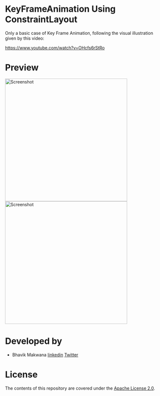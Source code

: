 # KeyFrameAnimation Using ConstraintLayout
Only a basic case of Key Frame Animation, following the visual illustration given by this video:

https://www.youtube.com/watch?v=OHcfs6rStRo

# Preview
<img src="https://github.com/ibhavikmakwana/KeyFrameAnimation/blob/master/keyframeanimation.gif" height="400" alt="Screenshot"/>         <img src="https://github.com/ibhavikmakwana/KeyFrameAnimation/blob/master/ShoppingKeyframeAnimation.gif" height="400" alt="Screenshot"/>

# Developed by

- Bhavik Makwana [linkedin](https://www.linkedin.com/in/ibhavikmakwana/) [Twitter](https://twitter.com/ibhavikmakwana)

# License

The contents of this repository are covered under the [Apache License 2.0](https://github.com/ibhavikmakwana/KeyFrameAnimationDemo/blob/master/LICENSE).
